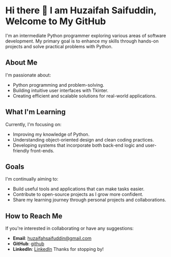 # Hi there 👋 I am Huzaifah Saifuddin, Welcome to My GitHub

I'm an intermediate Python programmer exploring various areas of software development. My primary goal is to enhance my skills through hands-on projects and solve practical problems with Python.

## About Me

I'm passionate about:

- Python programming and problem-solving.
- Building intuitive user interfaces with Tkinter.
- Creating efficient and scalable solutions for real-world applications.

## What I'm Learning

Currently, I'm focusing on:

- Improving my knowledge of Python.
- Understanding object-oriented design and clean coding practices.
- Developing systems that incorporate both back-end logic and user-friendly front-ends.

## Goals

I'm continually aiming to:

- Build useful tools and applications that can make tasks easier.
- Contribute to open-source projects as I grow more confident.
- Share my learning journey through personal projects and collaborations.

## How to Reach Me

If you're interested in collaborating or have any suggestions:

- **Email**: huzaifahsaifuddin@gmail.com
- **GitHub**: [github](https://github.com/huzaifahsaifuddin)
- **LinkedIn**: [LinkedIn](www.linkedin.com/in/huzaifah-saifuddin-642ba4327/)
Thanks for stopping by!

